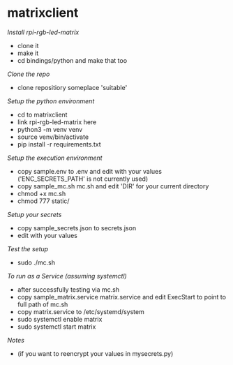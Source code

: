 # matrixclient

*Install rpi-rgb-led-matrix*
- clone it
- make it
- cd bindings/python and make that too

*Clone the repo*
- clone repositiory someplace 'suitable'

*Setup the python environment*
- cd to matrixclient
- link rpi-rgb-led-matrix here
- python3 -m venv venv
- source venv/bin/activate
- pip install -r requirements.txt

*Setup the execution environment*
- copy sample.env to .env and edit with your values ('ENC_SECRETS_PATH' is not currently used)
- copy sample_mc.sh mc.sh and edit 'DIR' for your current directory
- chmod +x mc.sh
- chmod 777 static/

*Setup your secrets*
- copy sample_secrets.json to secrets.json
- edit with your values

*Test the setup*
- sudo ./mc.sh

*To run as a Service (assuming systemctl)*
- after successfully testing via mc.sh
- copy sample_matrix.service matrix.service and edit ExecStart to point to full path of mc.sh
- copy matrix.service to /etc/systemd/system
- sudo systemctl enable matrix
- sudo systemctl start matrix

*Notes*
- (if you want to reencrypt your values in mysecrets.py)